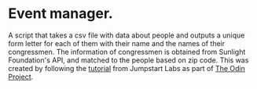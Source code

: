 # Event manager.

A script that takes a csv file with data about people and outputs a unique form letter for each of them with their name and the names of their congressmen. The information of congressmen is obtained from Sunlight Foundation's API, and matched to the people based on zip code. This was created by following the [tutorial](http://tutorials.jumpstartlab.com/projects/eventmanager.html) from Jumpstart Labs as part of [The Odin Project](http://www.theodinproject.com/ruby-programming/file-i-o-and-serialization).
